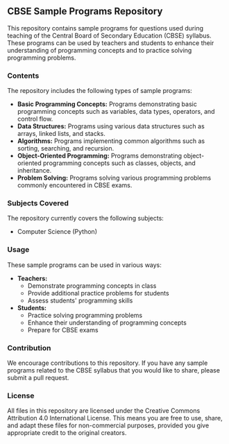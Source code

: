 ## CBSE Sample Programs Repository

This repository contains sample programs for questions used during teaching of the Central Board of Secondary Education (CBSE) syllabus. These programs can be used by teachers and students to enhance their understanding of programming concepts and to practice solving programming problems.

### Contents

The repository includes the following types of sample programs:

- **Basic Programming Concepts:** Programs demonstrating basic programming concepts such as variables, data types, operators, and control flow.
- **Data Structures:** Programs using various data structures such as arrays, linked lists, and stacks.
- **Algorithms:** Programs implementing common algorithms such as sorting, searching, and recursion.
- **Object-Oriented Programming:** Programs demonstrating object-oriented programming concepts such as classes, objects, and inheritance.
- **Problem Solving:** Programs solving various programming problems commonly encountered in CBSE exams.

### Subjects Covered

The repository currently covers the following subjects:

- Computer Science (Python)

### Usage

These sample programs can be used in various ways:

- **Teachers:**
    - Demonstrate programming concepts in class
    - Provide additional practice problems for students
    - Assess students' programming skills
- **Students:**
    - Practice solving programming problems
    - Enhance their understanding of programming concepts
    - Prepare for CBSE exams

### Contribution

We encourage contributions to this repository. If you have any sample programs related to the CBSE syllabus that you would like to share, please submit a pull request.

### License

All files in this repository are licensed under the Creative Commons Attribution 4.0 International License. This means you are free to use, share, and adapt these files for non-commercial purposes, provided you give appropriate credit to the original creators.
